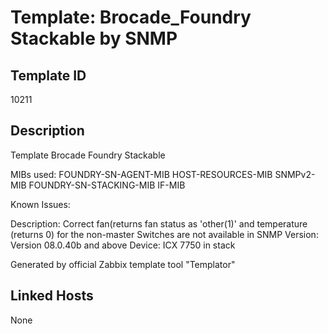 # Template: Brocade_Foundry Stackable by SNMP

## Template ID
10211

## Description
Template Brocade Foundry Stackable

MIBs used:
FOUNDRY-SN-AGENT-MIB
HOST-RESOURCES-MIB
SNMPv2-MIB
FOUNDRY-SN-STACKING-MIB
IF-MIB

Known Issues:

  Description: Correct fan(returns fan status as 'other(1)' and temperature (returns 0) for the non-master Switches are not available in SNMP
  Version: Version 08.0.40b and above
  Device: ICX 7750 in stack

Generated by official Zabbix template tool "Templator"

## Linked Hosts
None

